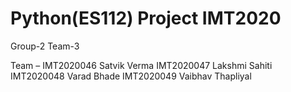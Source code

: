 # Python(ES112) Project IMT2020
 Group-2 Team-3

Team – 
    IMT2020046 Satvik Verma
	IMT2020047 Lakshmi Sahiti
	IMT2020048 Varad Bhade
	IMT2020049 Vaibhav Thapliyal
